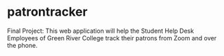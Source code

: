 # patrontracker
Final Project: This web application will help the Student Help Desk Employees of Green River College track their patrons from Zoom and over the phone. 
